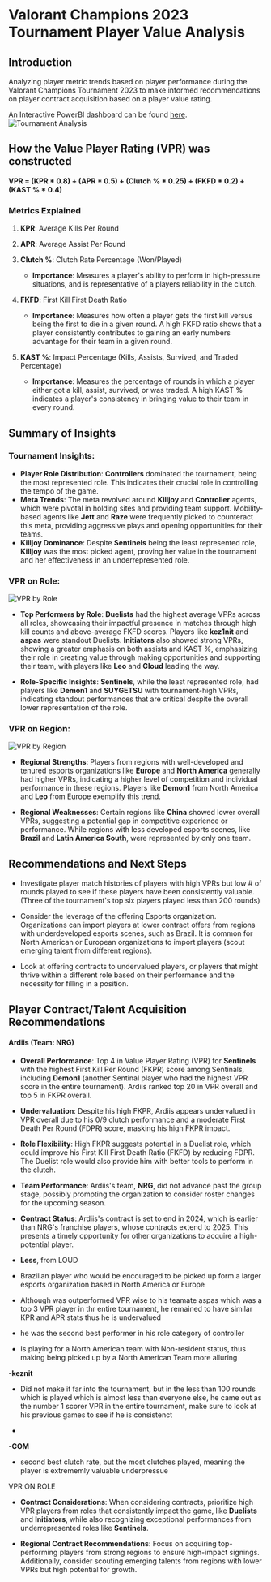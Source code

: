 # Valorant Champions 2023 Tournament Player Value Analysis

## Introduction
Analyzing player metric trends based on player performance during the Valorant Champions Tournament 2023 to make informed recommendations on player contract acquisition based on a player value rating.

An Interactive PowerBI dashboard can be found [here](https://ucsdcloud-my.sharepoint.com/:u:/g/personal/shl120_ucsd_edu/EfcTBjjniRZKg3CukQeZnQoBDGNTdzu2gndn51dSTwI3WA?e=dpx1o3).
![Tournament Analysis](https://github.com/Shanlim/Valorant-Pro-Analysis/blob/main/DashboardImages/Tournament%20Analysis.png)


## How the Value Player Rating (VPR) was constructed

**VPR = (KPR * 0.8) + (APR * 0.5) + (Clutch % * 0.25) + (FKFD * 0.2) + (KAST % * 0.4)**

### Metrics Explained

1. **KPR**: Average Kills Per Round
   
2. **APR**: Average Assist Per Round
  
3. **Clutch %**: Clutch Rate Percentage (Won/Played)
   - **Importance**: Measures a player's ability to perform in high-pressure situations, and is representative of a players reliability in the clutch.
   
4. **FKFD**: First Kill First Death Ratio
   - **Importance**: Measures how often a player gets the first kill versus being the first to die in a given round. A high FKFD ratio shows that a player consistently contributes to gaining an early numbers advantage for their team in a given round.
   
5. **KAST %**: Impact Percentage (Kills, Assists, Survived, and Traded Percentage)
   - **Importance**: Measures the percentage of rounds in which a player either got a kill, assist, survived, or was traded. A high KAST % indicates a player's consistency in bringing value to their team in every round.



## Summary of Insights

### Tournament Insights:

- **Player Role Distribution**: **Controllers** dominated the tournament, being the most represented role. This indicates their crucial role in controlling the tempo of the game.
- **Meta Trends**: The meta revolved around **Killjoy** and **Controller** agents, which were pivotal in holding sites and providing team support. Mobility-based agents like **Jett** and **Raze** were frequently picked to counteract this meta, providing aggressive plays and opening opportunities for their teams.
- **Killjoy Dominance**: Despite **Sentinels** being the least represented role, **Killjoy** was the most picked agent, proving her value in the tournament and her effectiveness in an underrepresented role.

### VPR on Role:
![VPR by Role](https://github.com/Shanlim/Valorant-Pro-Analysis/blob/main/DashboardImages/VPR%20by%20Role.png)

- **Top Performers by Role**: **Duelists** had the highest average VPRs across all roles, showcasing their impactful presence in matches through high kill counts and above-average FKFD scores. Players like **kez1nit** and **aspas** were standout Duelists. **Initiators** also showed strong VPRs, showing a greater emphasis on both assists and KAST %, emphasizing their role in creating value through making opportunities and supporting their team, with players like **Leo** and **Cloud** leading the way.

- **Role-Specific Insights**: **Sentinels**, while the least represented role, had players like **Demon1** and **SUYGETSU** with tournament-high VPRs, indicating standout performances that are critical despite the overall lower representation of the role.

### VPR on Region:
![VPR by Region](https://github.com/Shanlim/Valorant-Pro-Analysis/blob/main/DashboardImages/VPR%20by%20Region.png)

- **Regional Strengths**: Players from regions with well-developed and tenured esports organizations like **Europe** and **North America** generally had higher VPRs, indicating a higher level of competition and individual performance in these regions. Players like **Demon1** from North America and **Leo** from Europe exemplify this trend.

- **Regional Weaknesses**: Certain regions like **China** showed lower overall VPRs, suggesting a potential gap in competitive experience or performance. While regions with less developed esports scenes, like **Brazil** and **Latin America South**, were represented by only one team.


## Recommendations and Next Steps

- Investigate player match histories of players with high VPRs but low # of rounds played to see if these players have been consistently valuable. (Three of the tournament's top six players played less than 200 rounds)

- Consider the leverage of the offering Esports organization. Organizations can import players at lower contract offers from regions with underdeveloped esports scenes, such as Brazil. It is common for North American or European organizations to import players (scout emerging talent from different regions).

- Look at offering contracts to undervalued players, or players that might thrive within a different role based on their performance and the necessity for filling in a position.


## Player Contract/Talent Acquisition Recommendations

#### Ardiis (Team: NRG)

- **Overall Performance**: Top 4 in Value Player Rating (VPR) for **Sentinels** with the highest First Kill Per Round (FKPR) score among Sentinals, including **Demon1** (another Sentinal player who had the highest VPR score in the entire tournament). Ardiis ranked top 20 in VPR overall and top 5 in FKPR overall.

- **Undervaluation**: Despite his high FKPR, Ardiis appears undervalued in VPR overall due to his 0/9 clutch performance and a moderate First Death Per Round (FDPR) score, masking his high FKPR impact.

- **Role Flexibility**: High FKPR suggests potential in a Duelist role, which could improve his First Kill First Death Ratio (FKFD) by reducing FDPR. The Duelist role would also provide him with better tools to perform in the clutch.

- **Team Performance**: Ardiis's team, **NRG**, did not advance past the group stage, possibly prompting the organization to consider roster changes for the upcoming season. 

- **Contract Status**: Ardiis's contract is set to end in 2024, which is earlier than NRG's franchise players, whose contracts extend to 2025. This presents a timely opportunity for other organizations to acquire a high-potential player.



- **Less**, from LOUD

- Brazilian player who would be encouraged to be picked up form a larger esports organization based in North America or Europe

- Although was outperformed VPR wise to his teamate aspas which was a top 3 VPR player in thr entire tournament, he remained to have similar KPR and APR stats thus he is undervalued

- he was the second best performer in his role category of controller

- Is playing for a North American team with Non-resident status, thus making being picked up by a North American Team more alluring


-**keznit**

- Did not make it far into the tournament, but in the less than 100 rounds which is played which is almost less than everyone else, he came out as the number 1 scorer VPR in the entire tournament, make sure to look at his previous games to see if he is consistenct

- 

-**COM**

- second best clutch rate, but the most clutches played, meaning the player is extrememly valuable underpressue

VPR ON ROLE
- **Contract Considerations**: When considering contracts, prioritize high VPR players from roles that consistently impact the game, like **Duelists** and **Initiators**, while also recognizing exceptional performances from underrepresented roles like **Sentinels**.

- **Regional Contract Recommendations**: Focus on acquiring top-performing players from strong regions to ensure high-impact signings. Additionally, consider scouting emerging talents from regions with lower VPRs but high potential for growth.

   









